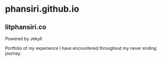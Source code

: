 # phansiri.github.io

## litphansiri.co

Powered by Jekyll

Portfolio of my experience I have encountered throughout my never ending journey.